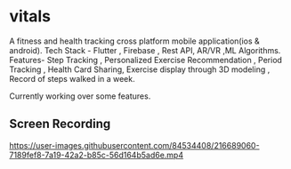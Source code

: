 # vitals

A fitness and health tracking cross platform mobile
application(ios & android). Tech Stack - Flutter , Firebase , Rest API, AR/VR ,ML
Algorithms. Features- Step Tracking , Personalized Exercise
Recommendation , Period Tracking , Health Card Sharing, Exercise display through 3D modeling , Record of steps
walked in a week.

Currently working over some features.

## Screen Recording
https://user-images.githubusercontent.com/84534408/216689060-7189fef8-7a19-42a2-b85c-56d164b5ad6e.mp4
